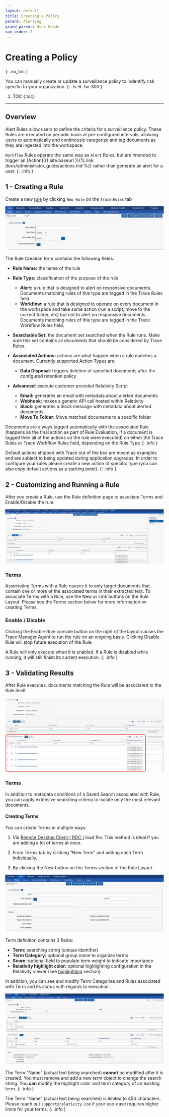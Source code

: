 ```yaml
---
layout: default
title: Creating a Policy
parent: Alerting
grand_parent: User Guide
nav_order: 2
---
```


# Creating a Policy
{: .no_toc }


You can manually create or update a surveillance policy to indentify risk specific to your organization.
{: .fs-6 .fw-300 }

1. TOC
{:toc}

---

## Overview

Alert Rules allow users to define the criteria for a surveillance policy. These Rules are executed on periodic basis at pre-configured intervals, allowing users to automatically and continously categorize and tag documents as they are ingested into the workspace.

`Workflow` Rules operate the same way as `Alert` Rules, but are intended to trigger an [Action]({{ site.baseurl }}{% link docs/administrator_guide/actions.md %}) rather than generate an alert for a user.
{: .info }

## 1 - Creating a Rule

Create a new [rule](#_Glossary) by clicking `New Rule` on the `Trace`:`Rules` tab

![1571081144550](media/alert_rules/1571081144550.png)

The Rule Creation form contains the following fields:

-   **Rule Name:** the name of the rule

- **Rule Type:** classification of the purpose of the rule

  -   **Alert:** a rule that is designed to alert on responsive documents. Documents matching rules of this type are tagged in the Trace Rules field.
  -   **Workflow:** a rule that is designed to operate on every document in the workspace and take some action (run a script, move to the correct folder, etc) but not to alert on responsive documents. Documents matching rules of this type are tagged in the Trace Workflow Rules field.

-   **Searchable Set:** the document set searched when the Rule runs. Make sure this set contains all documents that should be considered by Trace Rules.
    
-   **Associated Actions:** actions are what happen when a rule matches a document. Currently supported Action Types are:
    -   **Data Disposal**: triggers deletion of specified documents after the configured retention policy
-   **Advanced:** execute customer provided Relativity Script
    -   **Email:** generates an email with metadata about alerted documents
    -   **Webhook:** makes a generic API call hosted within Relativity
    -   **Slack:** generates a Slack message with metadata about alerted documents
    -   **Move To Folder:** Move matched documents to a specific folder

Documents are always tagged automatically with the associated Rule (happens as the final action as part of Rule Evaluation, if a document is tagged then all of the actions on the rule were executed) on either the Trace Rules or Trace Workflow Rules field, depending on the Rule Type
{: .info }

Default actions shipped with Trace out of the box are meant as examples and are subject to being updated during application upgrades. In order to configure your rules please create a new action of specific type (you can also copy default actions as a starting point).
{: .info }

## 2 - Customizing and Running a Rule

After you create a Rule, use the Rule definition page to associate Terms and Enable/Disable the rule.

![1571079859530](media/alert_rules/1571079859530.png)

### Terms

Associating Terms with a Rule causes it to only target documents that contain one or more of the associated terms in their extracted text. To associate Terms with a Rule, use the New or Link buttons on the Rule Layout. Please see the Terms section below for more information on creating Terms.

### Enable / Disable

Clicking the Enable Rule console button on the right of the layout causes the Trace Manager Agent to run the rule on an ongoing basis. Clicking Disable Rule will stop future execution of the Rule.

A Rule will only execute when it is enabled. If a Rule is disabled while running, it will still finish its current execution.
{: .info }



## 3 - Validating Results

After Rule executes, documents matching the Rule will be associated to the Rule itself.

![1571081067899](media/alert_rules/1571081067899.png)

### Terms

In addition to metadata conditions of a Saved Search associated with Rule, you can apply extensive searching criteria to isolate only the most relevant documents.

#### Creating Terms

You can create Terms in multiple ways:

1.  Via [Remote Desktop Client ( RDC )](https://help.relativity.com/9.6/Content/Relativity/Relativity_Desktop_Client/Relativity_Desktop_Client.htm) load file. This method is ideal if you are adding a lot of terms at once.
    
2.  From Terms tab by clicking “New Term” and adding each Term individually.

3.  By clicking the New button on the Terms section of the Rule Layout.

![](media/alert_rules/e2a523416ac9607f8b2e9f42e2287e0f.png)

Term definition contains 3 fields:

-   **Term:** searching string (unique identifier)
-   **Term Category:** optional group name to organize terms
-   **Score:** optional field to populate term weight to indicate importance
-   **Relativity highlight color:** optional highlighting configuration in the
    Relativity viewer (see [highlighting](#highlighting) section)

In addition, you can see and modify Term Categories and Rules associated with Term and its status with regards to execution

![](media/alert_rules/5b46e7806548749e50586196d43aa468.png)

The Term “Name” (actual text being searched) **cannot** be modified after it is created. You must remove and add a new term object to change the search string. You **can** modify the highlight color and term category of an existing term.
{: .info }

The Term “Name” (actual text being searched) is limited to 450 characters. Please reach out `support@relativity.com` if your use-case requires higher limits for your terms.
{: .info }